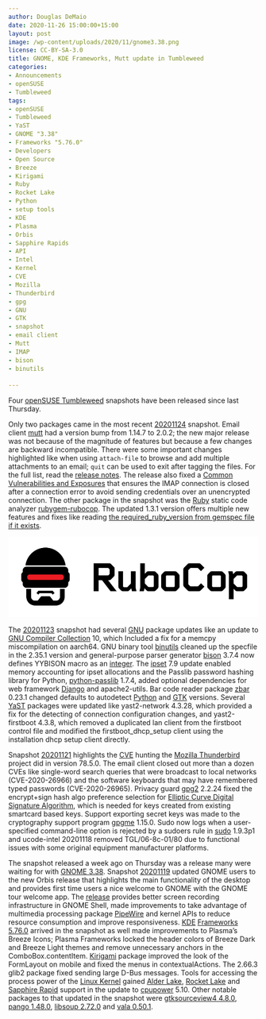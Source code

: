 ```yaml
---
author: Douglas DeMaio
date: 2020-11-26 15:00:00+15:00
layout: post
image: /wp-content/uploads/2020/11/gnome3.38.png
license: CC-BY-SA-3.0
title: GNOME, KDE Frameworks, Mutt update in Tumbleweed 
categories:
- Announcements
- openSUSE
- Tumbleweed
tags:
- openSUSE
- Tumbleweed
- YaST
- GNOME "3.38"
- Frameworks "5.76.0"
- Developers
- Open Source
- Breeze
- Kirigami
- Ruby
- Rocket Lake
- Python
- setup tools
- KDE
- Plasma
- Orbis
- Sapphire Rapids
- API
- Intel
- Kernel
- CVE
- Mozilla
- Thunderbird
- gpg
- GNU
- GTK
- snapshot
- email client
- Mutt
- IMAP
- bison
- binutils

---
```


Four [openSUSE Tumbleweed](https://software.opensuse.org/distributions/tumbleweed) snapshots have been released since last Thursday.

Only two packages came in the most recent [20201124](https://lists.opensuse.org/archives/list/factory@lists.opensuse.org/thread/AS7CVMGC6OGFETGLKZ5HEBEIFKWZ3RKU/) snapshot. Email client [mutt](http://www.mutt.org/) had a version bump from 1.14.7 to 2.0.2; the new major release was not because of the magnitude of features but because a few changes are backward incompatible. There were some important changes highlighted like when using `attach-file` to browse and add multiple attachments to an email; `quit` can be used to exit after tagging the files. For the full list, read the [release notes](http://www.mutt.org/relnotes/2.0/). The release also fixed a [Common Vulnerabilities and Exposures](https://en.wikipedia.org/wiki/Common_Vulnerabilities_and_Exposures) that ensures the IMAP connection is closed after a connection error to avoid sending credentials over an unencrypted connection. The other package in the snapshot was the [Ruby](https://www.ruby-lang.org/en/) static code analyzer [rubygem-rubocop](https://github.com/rubocop-hq/rubocop). The updated 1.3.1 version offers multiple new features and fixes like reading [the required_ruby_version from gemspec file if it exists](https://github.com/rubocop-hq/rubocop/issues/8761).

<p align="center">   <img src="/wp-content/uploads/2020/11/robo.png"> </p>

The [20201123](https://lists.opensuse.org/archives/list/factory@lists.opensuse.org/thread/SRDANPP45RC7Y4HP63DWJJ7XRORHTXHW/) snapshot had several [GNU](https://www.gnu.org) package updates like an update to [GNU Compiler Collection](https://gcc.gnu.org/) 10, which Included a fix for a memcpy miscompilation on aarch64. GNU binary tool [binutils](https://www.gnu.org/software/binutils/) cleaned up the specfile in the 2.35.1 version and general-purpose parser generator [bison](https://www.gnu.org/software/bison/) 3.7.4 now defines YYBISON macro as an [integer](https://en.wikipedia.org/wiki/Integer). The [ipset](https://ipset.netfilter.org/ipset.man.html) 7.9 update enabled memory accounting for ipset allocations and the Passlib password hashing library for Python, [python-passlib](https://foss.heptapod.net/python-libs/passlib) 1.7.4, added optional dependencies for web framework [Django](https://www.djangoproject.com/) and apache2-utils. Bar code reader package [zbar](https://github.com/mchehab/zbar) 0.23.1 changed defaults to autodetect [Python](https://www.python.org/) and [GTK](https://www.gtk.org/) versions. Several [YaST](https://yast.opensuse.org) packages were updated like yast2-network 4.3.28, which provided a fix for the detecting of connection configuration changes, and yast2-firstboot 4.3.8, which removed a duplicated lan client from the firstboot control file and modified the firstboot_dhcp_setup client using the installation dhcp setup client directly. 

Snapshot [20201121](https://lists.opensuse.org/archives/list/factory@lists.opensuse.org/thread/6DPHSG2OAZEUP7URF2KOGTVLCSPBDTVU/) highlights the [CVE](https://en.wikipedia.org/wiki/Common_Vulnerabilities_and_Exposures) hunting the [Mozilla Thunderbird](https://www.thunderbird.net) project did in version 78.5.0. The email client closed out more than a dozen CVEs like single-word search queries that were broadcast to local networks (CVE-2020-26966) and the software keyboards that may have remembered typed passwords (CVE-2020-26965). Privacy guard [gpg2](https://gnupg.org/) 2.2.24 fixed the encrypt+sign hash algo preference selection for [Elliptic Curve Digital Signature Algorithm](https://en.wikipedia.org/wiki/Elliptic_Curve_Digital_Signature_Algorithm), which is needed for keys created from existing smartcard based keys. Support exporting secret keys was made to the cryptography support program [gpgme](https://github.com/gpg/gpgme) 1.15.0. Sudo now logs when a user-specified command-line option is rejected by a sudoers rule in [sudo](https://www.sudo.ws/stable.html) 1.9.3p1 and ucode-intel 20201118 removed TGL/06-8c-01/80 due to functional issues with some original equipment manufacturer platforms.

The snapshot released a week ago on Thursday was a release many were waiting for with [GNOME 3.38](https://www.gnome.org/news/2020/09/gnome-3-38-released/). Snapshot [20201119](https://lists.opensuse.org/archives/list/factory@lists.opensuse.org/thread/JDWN52O6YK5QKQTUEAJKGKRPNSN44DJZ/) updated GNOME users to the new Orbis release that highlights the main functionality of the desktop and provides first time users a nice welcome to GNOME with the GNOME tour welcome app. The [release](https://help.gnome.org/misc/release-notes/3.38/) provides better screen recording infrastructure in GNOME Shell, made improvements to take advantage of multimedia processing package [PipeWire](https://pipewire.org/) and kernel APIs to reduce resource consumption and improve responsiveness. [KDE](https://kde.org) [Frameworks 5.76.0](https://kde.org/announcements/kde-frameworks-5.76.0/) arrived in the snapshot as well made improvements to Plasma’s Breeze Icons; Plasma Frameworks locked the header colors of Breeze Dark and Breeze Light themes and remove unnecessary anchors in the ComboBox.contentItem. [Kirigami](https://github.com/KDE/kirigami) package improved the look of the FormLayout on mobile and fixed the menus in contextualActions. The 2.66.3 glib2 package fixed sending large D-Bus messages. Tools for accessing the process power of the [Linux Kernel](https://www.kernel.org/) gained [Alder Lake](https://en.wikipedia.org/wiki/Alder_Lake_(microprocessor)), [Rocket Lake](https://en.wikipedia.org/wiki/Rocket_Lake) and [Sapphire Rapid](https://en.wikipedia.org/wiki/Sapphire_Rapids) support in the update to [cpupower](https://software.opensuse.org/package/cpupower) 5.10. Other notable packages to that updated in the snapshot were [gtksourceview4 4.8.0](http://www.linuxfromscratch.org/blfs/view/svn/x/gtksourceview4.html), [pango 1.48.0](http://www.linuxfromscratch.org/blfs/view/svn/x/pango.html), [libsoup 2.72.0](http://www.linuxfromscratch.org/blfs/view/svn/basicnet/libsoup.html) and  [vala 0.50.1](https://linuxfromscratch.ru/blfs/view/systemd/general/vala.html).
